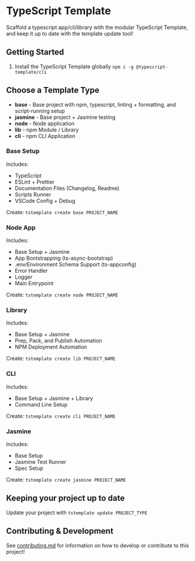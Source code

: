 # TypeScript Template

Scaffold a typescript app/cli/library with the modular TypeScript Template, and keep it up to date with the template update tool!

## Getting Started

1. Install the TypeScript Template globally `npm i -g @typescript-template/cli`

## Choose a Template Type

- **base** - Base project with npm, typescript, linting + formatting, and script-running setup
- **jasmine** - Base project + Jasmine testing 
- **node** - Node application
- **lib** - npm Module / Library
- **cli** - npm CLI Application

### Base Setup

Includes:
- TypeScript
- ESLint + Prettier
- Documentation Files (Changelog, Readme)
- Scripts Runner
- VSCode Config + Debug

Create: `tstemplate create base PROJECT_NAME`

### Node App

Includes:
- Base Setup + Jasmine
- App Bootstrapping (ts-async-bootstrap)
- .env/Environment Schema Support (ts-appconfig)
- Error Handler
- Logger
- Main Entrypoint

Create: `tstemplate create node PROJECT_NAME`

### Library

Includes:
- Base Setup + Jasmine
- Prep, Pack, and Publish Automation
- NPM Deployment Automation

Create: `tstemplate create lib PROJECT_NAME`

### CLI

Includes:
- Base Setup + Jasmine + Library
- Command Line Setup

Create: `tstemplate create cli PROJECT_NAME`

### Jasmine

Includes:
- Base Setup
- Jasmine Test Runner
- Spec Setup

Create: `tstemplate create jasmine PROJECT_NAME`

## Keeping your project up to date

Update your project with `tstemplate update PROJECT_TYPE`

## Contributing & Development

See [contributing.md](docs/contributing/contributing.md) for information on how to develop or contribute to this project!
